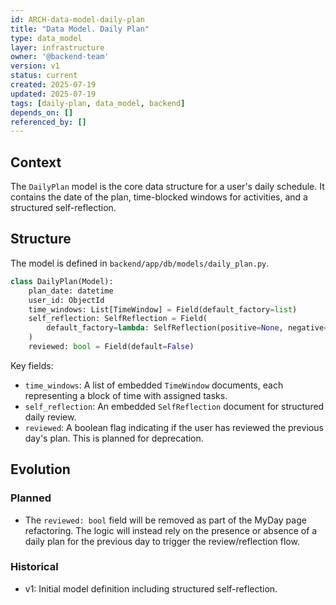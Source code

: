 ```yaml
---
id: ARCH-data-model-daily-plan
title: "Data Model. Daily Plan"
type: data_model
layer: infrastructure
owner: '@backend-team'
version: v1
status: current
created: 2025-07-19
updated: 2025-07-19
tags: [daily-plan, data_model, backend]
depends_on: []
referenced_by: []
---
```

## Context
The `DailyPlan` model is the core data structure for a user's daily schedule. It contains the date of the plan, time-blocked windows for activities, and a structured self-reflection.

## Structure
The model is defined in `backend/app/db/models/daily_plan.py`.

```python
class DailyPlan(Model):
    plan_date: datetime
    user_id: ObjectId
    time_windows: List[TimeWindow] = Field(default_factory=list)
    self_reflection: SelfReflection = Field(
        default_factory=lambda: SelfReflection(positive=None, negative=None, follow_up_notes=None)
    )
    reviewed: bool = Field(default=False)
```

Key fields:
- `time_windows`: A list of embedded `TimeWindow` documents, each representing a block of time with assigned tasks.
- `self_reflection`: An embedded `SelfReflection` document for structured daily review.
- `reviewed`: A boolean flag indicating if the user has reviewed the previous day's plan. This is planned for deprecation.

## Evolution
### Planned
- The `reviewed: bool` field will be removed as part of the MyDay page refactoring. The logic will instead rely on the presence or absence of a daily plan for the previous day to trigger the review/reflection flow.

### Historical
- v1: Initial model definition including structured self-reflection.
